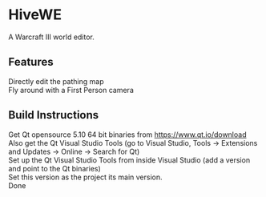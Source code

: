 # HiveWE
A Warcraft III world editor.

## Features

Directly edit the pathing map  
Fly around with a First Person camera

## Build Instructions

Get Qt opensource 5.10 64 bit binaries from https://www.qt.io/download  
Also get the Qt Visual Studio Tools (go to Visual Studio, Tools -> Extensions and Updates -> Online -> Search for Qt)  
Set up the Qt Visual Studio Tools from inside Visual Studio (add a version and point to the Qt binaries)  
Set this version as the project its main version.  
Done  